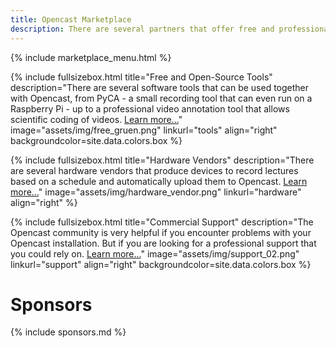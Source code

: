```yaml
---
title: Opencast Marketplace
description: There are several partners that offer free and professional tools and services around lecture recording and video management with Opencast.
---
```


{% include marketplace_menu.html %}

<!-- Lizenzen unsplash.com: https://unsplash.com/license -->

{% include fullsizebox.html
title="Free and Open-Source Tools"
description="There are several software tools that can be used together with Opencast, from PyCA - a small recording tool that can even run on a Raspberry Pi - up to a professional video annotation tool that allows scientific coding of videos. [Learn more...](tools)"
image="assets/img/free_gruen.png"
linkurl="tools"
align="right"
backgroundcolor=site.data.colors.box
%}

{% include fullsizebox.html
title="Hardware Vendors"
description="There are several hardware vendors that produce devices to record lectures based on a schedule and automatically upload them to Opencast. [Learn more...](hardware)"
image="assets/img/hardware_vendor.png"
linkurl="hardware"
align="right"
%}

{% include fullsizebox.html
title="Commercial Support"
description="The Opencast community is very helpful if you encounter problems with your Opencast installation. But if you are looking for a professional support that you could rely on. [Learn more...](support)"
image="assets/img/support_02.png"
linkurl="support"
align="right"
backgroundcolor=site.data.colors.box
%}

# Sponsors

{% include sponsors.md %}
